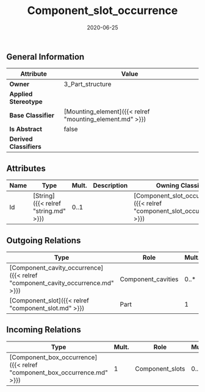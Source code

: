 ﻿---
title: Component_slot_occurrence
toc: false
type: specs
date: "2020-06-25"
draft: false
specification: KBL
version: 2.5.sr1
documentType: "Recommendation"
elementType: Class
classes:
  - Component_slot_occurrence
menu_name: kbl-2.5.sr1
---


## General Information

| Attribute               | Value |
|-------------------------|-------|
| **Owner**               | 3_Part_structure |
| **Applied Stereotype**  |   |
| **Base Classifier**     | [Mounting_element]({{< relref "mounting_element.md" >}})<br/>  |
| **Is Abstract**         | false |
| **Derived Classifiers** |   |

## Attributes
|  Name  |  Type  |  Mult.  |  Description  |  Owning Classifier  |
|--------|--------|---------|---------------|--------------|
|Id | [String]({{< relref "string.md" >}}) | 0..1 |  | [Component_slot_occurrence]({{< relref "component_slot_occurrence.md" >}}) |

## Outgoing Relations
|    Type  |   Role   |   Mult.   |   Mult.   |   Description   |
|----------|----------|-----------|-----------|-----------------|
| [Component_cavity_occurrence]({{< relref "component_cavity_occurrence.md" >}}) | Component_cavities | 0..* | 1 |  |
| [Component_slot]({{< relref "component_slot.md" >}}) | Part | 1 | 0..* |  |
##  Incoming Relations
|    Type  |   Mult.  |   Role    |   Mult.   |   Description  |
|----------|----------|-----------|-----------|----------------|
| [Component_box_occurrence]({{< relref "component_box_occurrence.md" >}}) | 1 | Component_slots | 0..* |  |
